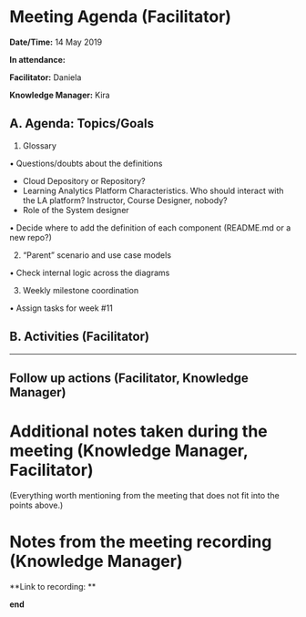 # Meeting Agenda (Facilitator)

**Date/Time:** 14 May 2019

**In attendance:** 

**Facilitator:** Daniela

**Knowledge Manager:** Kira

## A. Agenda: Topics/Goals

1.	Glossary 

•	Questions/doubts about the definitions
- Cloud Depository or Repository?
- Learning Analytics Platform Characteristics. Who should interact with the LA platform? Instructor, Course Designer, nobody?
- Role of the System designer

•	Decide where to add the definition of each component (README.md or a new repo?)

2.	“Parent” scenario and use case models

•	Check internal logic across the diagrams

3.	Weekly milestone coordination

•	Assign tasks for week #11


## B. Activities (Facilitator)


********

## Follow up actions (Facilitator, Knowledge Manager)


# Additional notes taken during the meeting (Knowledge Manager, Facilitator)

(Everything worth mentioning from the meeting that does not fit into the points above.)


# Notes from the meeting recording (Knowledge Manager)


**Link to recording: **

**end**
